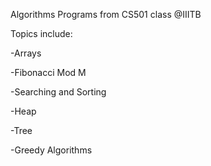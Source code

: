 Algorithms Programs from CS501 class @IIITB

Topics include:

-Arrays

-Fibonacci Mod M

-Searching and Sorting

-Heap

-Tree

-Greedy Algorithms
